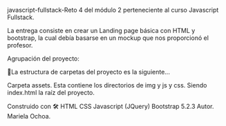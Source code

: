 javascript-fullstack-Reto 4 del módulo 2 perteneciente al curso Javascript Fullstack.

La entrega consiste en crear un Landing page básica con HTML y bootstrap, la cual debía
basarse en un mockup que nos proporcionó el profesor. 

Agrupación del proyecto:

🚀La estructura de carpetas del proyecto es la siguiente...

Carpeta assets. Esta contiene los directorios de img y js y css. Siendo index.html la raíz del proyecto.

Construido con 🛠 HTML CSS Javascript (JQuery) Bootstrap 5.2.3 Autor. Mariela Ochoa.